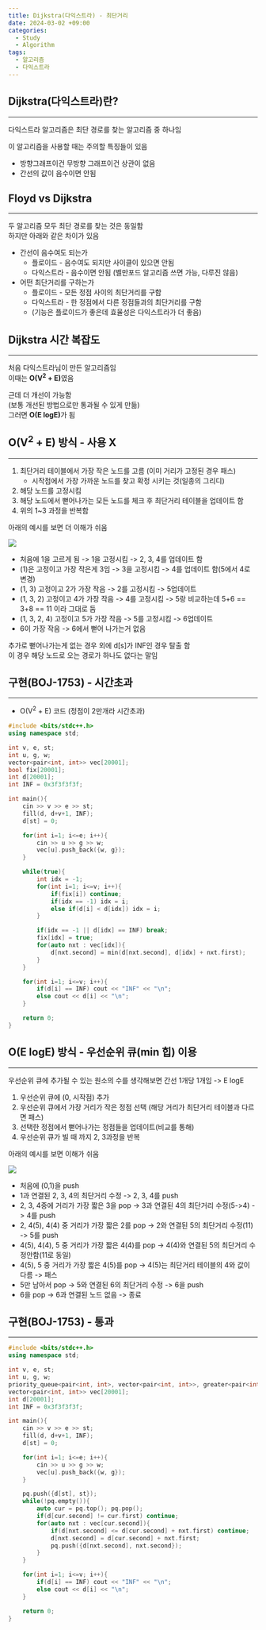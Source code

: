 ```yaml
---
title: Dijkstra(다익스트라) - 최단거리
date: 2024-03-02 +09:00
categories:
  - Study
  - Algorithm
tags:
  - 알고리즘
  - 다익스트라
---
```

## Dijkstra(다익스트라)란?
---
다익스트라 알고리즘은 최단 경로를 찾는 알고리즘 중 하나임

이 알고리즘을 사용할 때는 주의할 특징들이 있음
- 방향그래프이건 무방향 그래프이건 상관이 없음
- 간선의 값이 음수이면 안됨

## Floyd vs Dijkstra
---
두 알고리즘 모두 최단 경로를 찾는 것은 동일함    
하지만 아래와 같은 차이가 있음
- 간선이 음수여도 되는가
	- 플로이드 - 음수여도 되지만 사이클이 있으면 안됨
	- 다익스트라 - 음수이면 안됨 (벨만포드 알고리즘 쓰면 가능, 다루진 않음)
- 어떤 최단거리를 구하는가
	- 플로이드 - 모든 정점 사이의 최단거리를 구함
	- 다익스트라 - 한 정점에서 다른 정점들과의 최단거리를 구함
	- (기능은 플로이드가 좋은데 효율성은 다익스트라가 더 좋음)


## Dijkstra 시간 복잡도
---
처음 다익스트라님이 만든 알고리즘임   
이때는 <b>O(V<sup>2</sup> + E)</b>였음

근데 더 개선이 가능함   
(보통 개선된 방법으로만 통과될 수 있게 만듦)    
그러면  <b>O(E logE)</b>가 됨

## O(V<sup>2</sup> + E) 방식 - 사용 X
---
1. 최단거리 테이블에서 가장 작은 노드를 고름 (이미 거리가 고정된 경우 패스)
	- 시작점에서 가장 가까운 노드를 찾고 확정 시키는 것(일종의 그리디)
2. 해당 노드를 고정시킴
3. 해당 노드에서 뻗어나가는 모든 노드를 체크 후 최단거리 테이블을 업데이트 함
4. 위의 1~3 과정을 반복함

아래의 예시를 보면 더 이해가 쉬움

![](images/2024-03-02-Algorithm-Dijkstra-1.png)

- 처음에 1을 고르게 됨 -> 1을 고정시킴 -> 2, 3, 4를 업데이트 함
- (1)은 고정이고 가장 작은게 3임 -> 3을 고정시킴 -> 4를 업데이트 함(5에서 4로 변경)
- (1, 3) 고정이고 2가 가장 작음 -> 2를 고정시킴 -> 5업데이트
- (1, 3, 2) 고정이고 4가 가장 작음 -> 4를 고정시킴 -> 5랑 비교하는데 5+6 == 3+8 == 11 이라 그대로 둠
- (1, 3, 2, 4) 고정이고 5가 가장 작음 -> 5를 고정시킴 -> 6업데이트
- 6이 가장 작음 -> 6에서 뻗어 나가는거 없음

추가로 뻗어나가는게 없는 경우 외에 d[s]가 INF인 경우 탈출 함   
이 경우 해당 노드로 오는 경로가 하나도 없다는 말임

## 구현(BOJ-1753) - 시간초과
---
- O(V<sup>2</sup> + E) 코드 (정점이 2만개라 시간초과)
```cpp
#include <bits/stdc++.h>
using namespace std;

int v, e, st;
int u, g, w;
vector<pair<int, int>> vec[20001];
bool fix[20001];
int d[20001];
int INF = 0x3f3f3f3f;

int main(){
    cin >> v >> e >> st;
    fill(d, d+v+1, INF);
    d[st] = 0;

    for(int i=1; i<=e; i++){
        cin >> u >> g >> w;
        vec[u].push_back({w, g});
    }

    while(true){
        int idx = -1;
        for(int i=1; i<=v; i++){
            if(fix[i]) continue;
            if(idx == -1) idx = i;
            else if(d[i] < d[idx]) idx = i;
        }

        if(idx == -1 || d[idx] == INF) break;
        fix[idx] = true;
        for(auto nxt : vec[idx]){
            d[nxt.second] = min(d[nxt.second], d[idx] + nxt.first);
        } 
    }

    for(int i=1; i<=v; i++){
        if(d[i] == INF) cout << "INF" << "\n";
        else cout << d[i] << "\n";
    }

    return 0;
}
```


## O(E logE) 방식 - 우선순위 큐(min 힙) 이용
---
우선순위 큐에 추가될 수 있는 원소의 수를 생각해보면 간선 1개당 1개임 -> E logE

1. 우선순위 큐에 (0, 시작점) 추가
2. 우선순위 큐에서 가장 거리가 작은 정점 선택 (해당 거리가 최단거리 테이블과 다르면 패스)
3. 선택한 정점에서 뻗어나가는 정점들을 업데이트(비교를 통해)
4. 우선순위 큐가 빌 때 까지 2, 3과정을 반복

아래의 예시를 보면 이해가 쉬움

![](images/2024-03-02-Algorithm-Dijkstra-1.png)

* 처음에 (0,1)을 push
* 1과 연결된 2, 3, 4의 최단거리 수정 -> 2, 3, 4를 push
* 2, 3, 4중에 거리가 가장 짧은 3을 pop -> 3과 연결된 4의 최단거리 수정(5->4) -> 4를 push
* 2, 4(5), 4(4) 중 거리가 가장 짧은 2를 pop -> 2와 연결된 5의 최단거리 수정(11) -> 5를 push
* 4(5), 4(4), 5 중 거리가 가장 짧은 4(4)를 pop -> 4(4)와 연결된 5의 최단거리 수정안함(11로 동일)
* 4(5), 5 중 거리가 가장 짧은 4(5)를 pop -> 4(5)는 최단거리 테이블의 4와 값이 다름 -> 패스
* 5만 남아서 pop -> 5와 연결된 6의 최단거리 수정 -> 6을 push
* 6을 pop -> 6과 연결된 노드 없음 -> 종료
## 구현(BOJ-1753) - 통과
---
```cpp
#include <bits/stdc++.h>
using namespace std;

int v, e, st;
int u, g, w;
priority_queue<pair<int, int>, vector<pair<int, int>>, greater<pair<int, int>>> pq;
vector<pair<int, int>> vec[20001];
int d[20001];
int INF = 0x3f3f3f3f;

int main(){
    cin >> v >> e >> st;
    fill(d, d+v+1, INF);
    d[st] = 0;

    for(int i=1; i<=e; i++){
        cin >> u >> g >> w;
        vec[u].push_back({w, g});
    }

    pq.push({d[st], st});
    while(!pq.empty()){
        auto cur = pq.top(); pq.pop();
        if(d[cur.second] != cur.first) continue;
        for(auto nxt : vec[cur.second]){
            if(d[nxt.second] <= d[cur.second] + nxt.first) continue;
            d[nxt.second] = d[cur.second] + nxt.first;
            pq.push({d[nxt.second], nxt.second});
        }
    }

    for(int i=1; i<=v; i++){
        if(d[i] == INF) cout << "INF" << "\n";
        else cout << d[i] << "\n";
    }

    return 0;
}
```